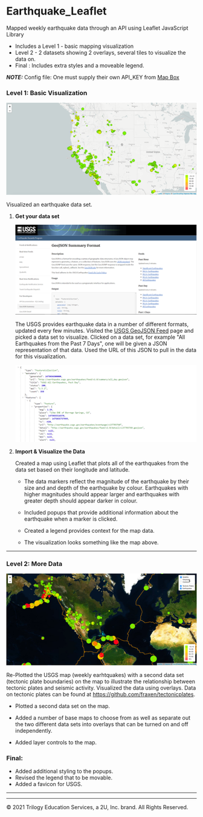 # Earthquake_Leaflet
Mapped weekly earthquake data through an API using Leaflet JavaScript Library

- Includes a Level 1 - basic mapping visualization 
- Level 2 - 2 datasets showing 2 overlays, several tiles to visualize the data on.
- Final : Includes extra styles and a moveable legend.  

***NOTE:*** Config file: One must supply their own API_KEY from [Map Box](https://www.mapbox.com/)


### Level 1: Basic Visualization

![2-BasicMap](Images/2-BasicMap.png)

Visualized an earthquake data set.

1. **Get your data set**

   ![3-Data](Images/3-Data.png)

   The USGS provides earthquake data in a number of different formats, updated every few minutes. Visited the [USGS GeoJSON Feed](http://earthquake.usgs.gov/earthquakes/feed/v1.0/geojson.php) page and picked a data set to visualize. Clicked on a data set, for example "All Earthquakes from the Past 7 Days", one will be given a JSON representation of that data. Used the URL of this JSON to pull in the data for this visualization.

   ![4-JSON](Images/4-JSON.png)

2. **Import & Visualize the Data**

   Created a map using Leaflet that plots all of the earthquakes from the data set based on their longitude and latitude.

   * The data markers reflect the magnitude of the earthquake by their size and and depth of the earthquake by colour. Earthquakes with higher magnitudes should appear larger and earthquakes with greater depth should appear darker in colour.

   * Included popups that provide additional information about the earthquake when a marker is clicked.

   * Created a legend provides context for the map data.

   * The visualization looks something like the map above.

- - -

### Level 2: More Data

![5-Advanced](Images/5-Advanced.png)

Re-Plotted the USGS map (weekly earhtquakes) with a second data set (tectonic plate boundaries) on the map to illustrate the relationship between tectonic plates and seismic activity. Visualized the data using overlays. Data on tectonic plates can be found at <https://github.com/fraxen/tectonicplates>.

* Plotted a second data set on the map.

* Added a number of base maps to choose from as well as separate out the two different data sets into overlays that can be turned on and off independently.

* Added layer controls to the map.

### Final: 
 * Added additional styling to the popups. 
 * Revised the legend that to be movable.
 * Added a favicon for USGS.

- - -
___
© 2021  Trilogy Education Services, a 2U, Inc. brand. All Rights Reserved.	
